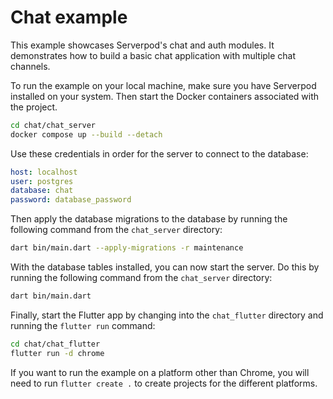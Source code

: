 # Chat example
This example showcases Serverpod's chat and auth modules. It demonstrates how to build a basic chat application with multiple chat channels.

To run the example on your local machine, make sure you have Serverpod installed on your system. Then start the Docker containers associated with the project.

```bash
cd chat/chat_server
docker compose up --build --detach
```

Use these credentials in order for the server to connect to the database:

```yaml
host: localhost
user: postgres
database: chat
password: database_password
```

Then apply the database migrations to the database by running the following command from the `chat_server` directory:

```bash
dart bin/main.dart --apply-migrations -r maintenance
```

With the database tables installed, you can now start the server. Do this by running the following command from the `chat_server` directory:

```bash
dart bin/main.dart
```

Finally, start the Flutter app by changing into the `chat_flutter` directory and running the `flutter run` command:

```bash
cd chat/chat_flutter
flutter run -d chrome
```

If you want to run the example on a platform other than Chrome, you will need to run `flutter create .` to create projects for the different platforms.
